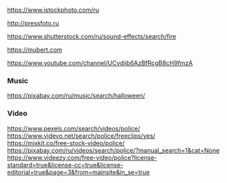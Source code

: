 https://www.istockphoto.com/ru

http://pressfoto.ru

https://www.shutterstock.com/ru/sound-effects/search/fire

https://mubert.com

https://www.youtube.com/channel/UCvdiib6AzBfRcgB8cH9fmzA

### Music
https://pixabay.com/ru/music/search/halloween/

### Video
https://www.pexels.com/search/videos/police/
<br>
https://www.videvo.net/search/police/freeclips/yes/
<br>
https://mixkit.co/free-stock-video/police/
<br>
https://pixabay.com/ru/videos/search/police/?manual_search=1&cat=None
<br>
https://www.videezy.com/free-video/police?license-standard=true&license-cc=true&license-editorial=true&page=3&from=mainsite&in_se=true
<br>
